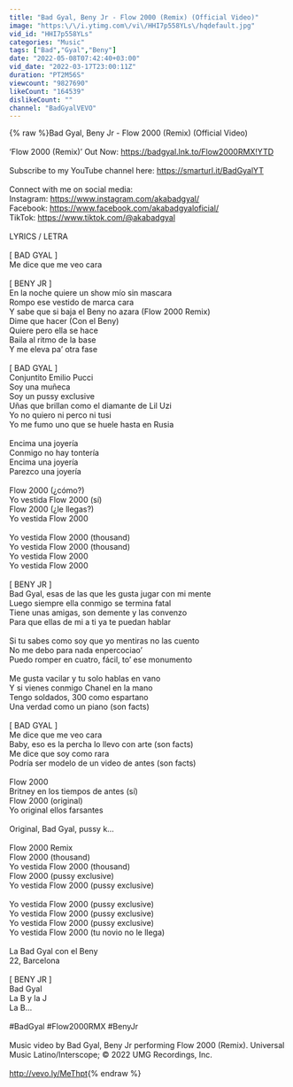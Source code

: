 ```yaml
---
title: "Bad Gyal, Beny Jr - Flow 2000 (Remix) (Official Video)"
image: "https:\/\/i.ytimg.com\/vi\/HHI7p558YLs\/hqdefault.jpg"
vid_id: "HHI7p558YLs"
categories: "Music"
tags: ["Bad","Gyal","Beny"]
date: "2022-05-08T07:42:40+03:00"
vid_date: "2022-03-17T23:00:11Z"
duration: "PT2M56S"
viewcount: "9827690"
likeCount: "164539"
dislikeCount: ""
channel: "BadGyalVEVO"
---
```

{% raw %}Bad Gyal, Beny Jr - Flow 2000 (Remix) (Official Video)<br /><br />‘Flow 2000 (Remix)’ Out Now: <a rel="nofollow" target="blank" href="https://badgyal.lnk.to/Flow2000RMX!YTD">https://badgyal.lnk.to/Flow2000RMX!YTD</a> <br /><br />Subscribe to my YouTube channel here: <a rel="nofollow" target="blank" href="https://smarturl.it/BadGyalYT">https://smarturl.it/BadGyalYT</a><br /><br />Connect with me on social media: <br />Instagram: <a rel="nofollow" target="blank" href="https://www.instagram.com/akabadgyal/">https://www.instagram.com/akabadgyal/</a><br />Facebook: <a rel="nofollow" target="blank" href="https://www.facebook.com/akabadgyaloficial/">https://www.facebook.com/akabadgyaloficial/</a><br />TikTok: <a rel="nofollow" target="blank" href="https://www.tiktok.com/@akabadgyal">https://www.tiktok.com/@akabadgyal</a><br /><br />LYRICS / LETRA<br /><br />[ BAD GYAL ]<br />Me dice que me veo cara<br /><br />[ BENY JR ]<br />En la noche quiere un show mío sin mascara<br />Rompo ese vestido de marca cara<br />Y sabe que si baja el Beny no azara (Flow 2000 Remix)<br />Dime que hacer (Con el Beny)<br />Quiere pero ella se hace<br />Baila al ritmo de la base<br />Y me eleva pa’ otra fase<br /><br />[ BAD GYAL ]<br />Conjuntito Emilio Pucci<br />Soy una muñeca<br />Soy un pussy exclusive<br />Uñas que brillan como el diamante de Lil Uzi<br />Yo no quiero ni perco ni tusi<br />Yo me fumo uno que se huele hasta en Rusia<br /><br />Encima una joyería<br />Conmigo no hay tontería<br />Encima una joyería<br />Parezco una joyería<br /><br />Flow 2000 (¿cómo?)<br />Yo vestida Flow 2000 (sí)<br />Flow 2000 (¿le llegas?)<br />Yo vestida Flow 2000<br /><br />Yo vestida Flow 2000 (thousand)<br />Yo vestida Flow 2000 (thousand)<br />Yo vestida Flow 2000<br />Yo vestida Flow 2000<br /><br />[ BENY JR ]<br />Bad Gyal, esas de las que les gusta jugar con mi mente<br />Luego siempre ella conmigo se termina fatal<br />Tiene unas amigas, son demente y las convenzo<br />Para que ellas de mi a ti ya te puedan hablar<br /><br />Si tu sabes como soy que yo mentiras no las cuento<br />No me debo para nada enpercociao’<br />Puedo romper en cuatro, fácil, to’ ese monumento<br /><br />Me gusta vacilar y tu solo hablas en vano<br />Y si vienes conmigo Chanel en la mano<br />Tengo soldados, 300 como espartano<br />Una verdad como un piano (son facts)<br /><br />[ BAD GYAL ]<br />Me dice que me veo cara<br />Baby, eso es la percha lo llevo con arte (son facts)<br />Me dice que soy como rara<br />Podría ser modelo de un video de antes (son facts)<br /><br />Flow 2000<br />Britney en los tiempos de antes (sí)<br />Flow 2000 (original)<br />Yo original ellos farsantes<br /><br />Original, Bad Gyal, pussy k…<br /><br />Flow 2000 Remix<br />Flow 2000 (thousand)<br />Yo vestida Flow 2000 (thousand)<br />Flow 2000 (pussy exclusive)<br />Yo vestida Flow 2000 (pussy exclusive)<br /><br />Yo vestida Flow 2000 (pussy exclusive)<br />Yo vestida Flow 2000 (pussy exclusive)<br />Yo vestida Flow 2000 (pussy exclusive)<br />Yo vestida Flow 2000 (tu novio no le llega)<br /><br />La Bad Gyal con el Beny<br />22, Barcelona<br /><br />[ BENY JR ]<br />Bad Gyal<br />La B y la J<br />La B...<br /><br />#BadGyal #Flow2000RMX #BenyJr<br /><br />Music video by Bad Gyal, Beny Jr performing Flow 2000 (Remix). Universal Music Latino/Interscope; © 2022 UMG Recordings, Inc.<br /><br /><a rel="nofollow" target="blank" href="http://vevo.ly/MeThpt">http://vevo.ly/MeThpt</a>{% endraw %}
